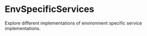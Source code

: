 # EnvSpecificServices

Explore different implementations of environment specific service implementations.

